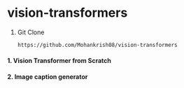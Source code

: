 # vision-transformers

1. Git Clone

    ```bash
    https://github.com/Mohankrish08/vision-transformers

#### 1. Vision Transformer from Scratch

#### 2. Image caption generator